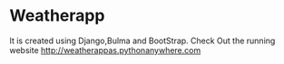 # Weatherapp
It is created using Django,Bulma and BootStrap.
Check Out the running website http://weatherappas.pythonanywhere.com
